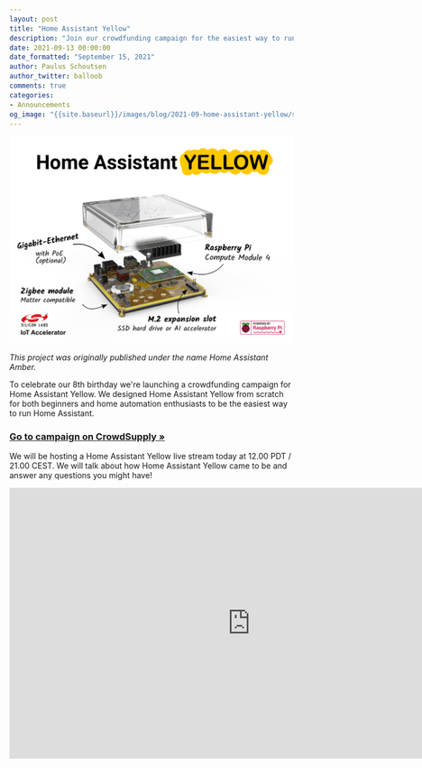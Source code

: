 ```yaml
---
layout: post
title: "Home Assistant Yellow"
description: "Join our crowdfunding campaign for the easiest way to run Home Assistant."
date: 2021-09-13 00:00:00
date_formatted: "September 15, 2021"
author: Paulus Schoutsen
author_twitter: balloob
comments: true
categories:
- Announcements
og_image: "{{site.baseurl}}/images/blog/2021-09-home-assistant-yellow/social.png"
---
```


<a href="https://www.crowdsupply.com/nabu-casa/home-assistant-yellow"><img src='/images/blog/2021-09-home-assistant-yellow/overview.png'></a>

_This project was originally published under the name Home Assistant Amber._

To celebrate our 8th birthday we're launching a crowdfunding campaign for Home Assistant Yellow. We designed Home Assistant Yellow from scratch for both beginners and home automation enthusiasts
to be the easiest way to run Home Assistant.

<!-- markdownlint-disable-next-line MD002 -->
### [Go to campaign on CrowdSupply &raquo;](https://www.crowdsupply.com/nabu-casa/home-assistant-yellow)

We will be hosting a Home Assistant Yellow live stream today at 12.00 PDT / 21.00 CEST. We will talk about how Home Assistant Yellow came to be and answer any questions you might have!

<div class="videoWrapper">
  <iframe width="853" height="480" src="https://www.youtube-nocookie.com/embed/KPR-shzT_VQ" frameborder="0" allow="autoplay; encrypted-media" allowfullscreen></iframe>
</div>
